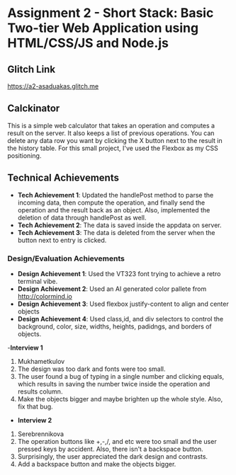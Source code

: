 Assignment 2 - Short Stack: Basic Two-tier Web Application using HTML/CSS/JS and Node.js  
============

## Glitch Link
https://a2-asaduakas.glitch.me

## Calckinator
This is a simple web calculator that takes an operation and computes a result on the server. It also keeps a list of previous operations. You can delete any data row you want by clicking the X button next to the result in the history table. For this small project, I've used the Flexbox as my CSS positioning.

## Technical Achievements
- **Tech Achievement 1**: Updated the handlePost method to parse the incoming data, then compute the operation, and finally send the operation and the result back as an object. Also, implemented the deletion of data through handlePost as well.
- **Tech Achievement 2**: The data is saved inside the appdata on server.
- **Tech Achievement 3**: The data is deleted from the server when the button next to entry is clicked.


### Design/Evaluation Achievements
- **Design Achievement 1**: Used the VT323 font trying to achieve a retro terminal vibe.
- **Design Achievement 2**: Used an AI generated color pallete from http://colormind.io
- **Design Achievement 3**: Used flexbox justify-content to align and center objects
- **Design Achievement 4**: Used class,id, and div selectors to control the background, color, size, widths, heights, padidngs, and borders of objects.

-**Interview 1**
1. Mukhametkulov
2. The design was too dark and fonts were too small.
3. The user found a bug of typing in a single number and clicking equals, which results in saving the number twice inside the operation and results column.
4. Make the objects bigger and maybe brighten up the whole style. Also, fix that bug.

- **Interview 2**
1. Serebrennikova
2. The operation buttons like +,-,/, and etc were too small and the user pressed keys by accident. Also, there isn't a backspace button. 
3. Surprisingly, the user appreciated the dark design and contrasts. 
4. Add a backspace button and make the objects bigger.





